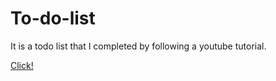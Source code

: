 # To-do-list

It is a todo list that I completed by following a youtube tutorial.

[Click!](https://htmlpreview.github.io/?https://github.com/muniseben/to-do-list.git)
